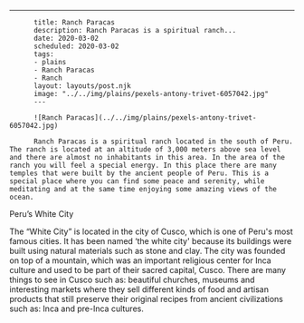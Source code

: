 ---
          title: Ranch Paracas
          description: Ranch Paracas is a spiritual ranch...
          date: 2020-03-02
          scheduled: 2020-03-02
          tags:
          - plains
          - Ranch Paracas
          - Ranch
          layout: layouts/post.njk
          image: "../../img/plains/pexels-antony-trivet-6057042.jpg"
          ---
          
          ![Ranch Paracas](../../img/plains/pexels-antony-trivet-6057042.jpg)
          
          Ranch Paracas is a spiritual ranch located in the south of Peru. The ranch is located at an altitude of 3,000 meters above sea level and there are almost no inhabitants in this area. In the area of the ranch you will feel a special energy. In this place there are many temples that were built by the ancient people of Peru. This is a special place where you can find some peace and serenity, while meditating and at the same time enjoying some amazing views of the ocean.

Peru’s White City

The “White City” is located in the city of Cusco, which is one of Peru's most famous cities. It has been named ‘the white city' because its buildings were built using natural materials such as stone and clay. The city was founded on top of a mountain, which was an important religious center for Inca culture and used to be part of their sacred capital, Cusco. There are many things to see in Cusco such as: beautiful churches, museums and interesting markets where they sell different kinds of food and artisan products that still preserve their original recipes from ancient civilizations such as: Inca and pre-Inca cultures.